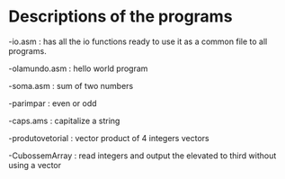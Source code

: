 # Descriptions of the programs

-io.asm : has all the io functions ready to use it as a common file to all programs.

-olamundo.asm : hello world program

-soma.asm : sum of two numbers

-parimpar : even or odd

-caps.ams : capitalize a string

-produtovetorial : vector product of 4 integers vectors

-CubossemArray : read integers and output the elevated to third without using a vector
